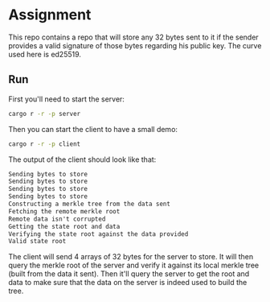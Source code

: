 # Assignment

This repo contains a repo that will store any 32 bytes sent to it if the sender provides a valid signature of those bytes regarding his public key. The curve used here is ed25519.

## Run

First you'll need to start the server:

```sh
cargo r -r -p server
``````

Then you can start the client to have a small demo:

```sh
cargo r -r -p client
```

The output of the client should look like that:

```txt
Sending bytes to store
Sending bytes to store
Sending bytes to store
Sending bytes to store
Constructing a merkle tree from the data sent
Fetching the remote merkle root
Remote data isn't corrupted
Getting the state root and data
Verifying the state root against the data provided
Valid state root
```

The client will send 4 arrays of 32 bytes for the server to store. It will then query the merkle root of the server and verify it against its local merkle tree (built from the data it sent). Then it'll query the server to get the root and data to make sure that the data on the server is indeed used to build the tree.
